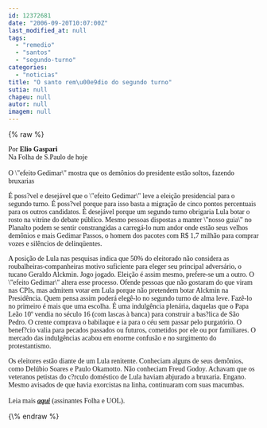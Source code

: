 ```yaml
---
id: 12372681
date: "2006-09-20T10:07:00Z"
last_modified_at: null
tags:
  - "remedio"
  - "santos"
  - "segundo-turno"
categories:
  - "noticias"
title: "O santo rem\u00e9dio do segundo turno"
sutia: null
chapeu: null
autor: null
imagem: null
---
```

{\% raw %}
<p><P><FONT face=Verdana>Por <STRONG>Elio Gaspari</STRONG><BR>Na Folha de S.Paulo de hoje<BR></FONT><FONT face=Verdana><BR>O \"efeito Gedimar\" mostra que os demônios do presidente estão soltos, fazendo bruxarias </FONT></P></p>
<p><P><FONT face=Verdana>É poss?vel e desejável que o \"efeito Gedimar\" leve a eleição presidencial para o segundo turno. É poss?vel porque para isso basta a migração de cinco pontos percentuais para os outros candidatos. É desejável porque um segundo turno obrigaria Lula botar o rosto na vitrine do debate público. Mesmo pessoas dispostas a manter \"nosso guia\" no Planalto podem se sentir constrangidas a carregá-lo num andor onde estão seus velhos demônios e mais Gedimar Passos, o homem dos pacotes com R$ 1,7 milhão para comprar vozes e silêncios de delinqüentes.</FONT></P></p>
<p><P><FONT face=Verdana>A posição de Lula nas pesquisas indica que 50% do eleitorado não considera as roubalheiras-companheiras motivo suficiente para eleger seu principal adversário, o tucano Geraldo Alckmin. Jogo jogado. Eleição é assim mesmo, prefere-se um a outro. O \"efeito Gedimar\" altera esse processo. Ofende pessoas que não gostaram do que viram nas CPIs, mas admitem votar em Lula porque não pretendem botar Alckmin na Presidência. Quem pensa assim poderá elegê-lo no segundo turno de alma leve. Fazê-lo no primeiro é mais que uma escolha. É uma indulgência plenária, daquelas que o Papa Leão 10º vendia no século 16 (com lascas à banca) para construir a bas?lica de São Pedro. O crente comprava o babilaque e ia para o céu sem passar pelo purgatório. O benef?cio valia para pecados passados ou futuros, cometidos por ele ou por familiares. O mercado das indulgências acabou em enorme confusão e no surgimento do protestantismo.</FONT></P></p>
<p><P><FONT face=Verdana>Os eleitores estão diante de um Lula renitente. Conheciam alguns de seus demônios, como Delúbio Soares e Paulo Okamotto. Não conheciam Freud Godoy. Achavam que os veteranos petistas do c?rculo doméstico de Lula haviam abjurado a bruxaria. Engano. Mesmo avisados de que havia exorcistas na linha, continuaram com suas macumbas.<BR><BR>Leia mais <STRONG><EM><A href=\"https://www1.folha.uol.com.br/fsp/brasil/fc2009200617.htm\" target=_blank>aqui</A></EM></STRONG> (assinantes Folha e UOL).</FONT></P> </p>
{\% endraw %}